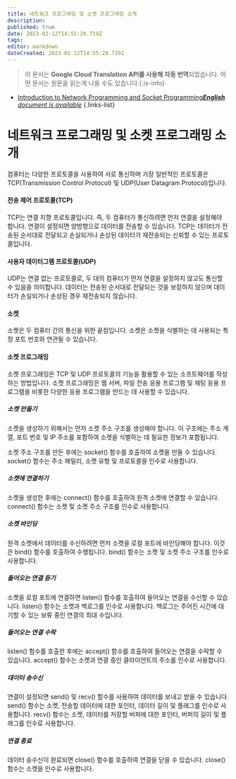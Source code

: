 ```yaml
---
title: 네트워크 프로그래밍 및 소켓 프로그래밍 소개
description: 
published: true
date: 2023-02-12T14:55:28.719Z
tags: 
editor: markdown
dateCreated: 2023-02-12T14:55:28.719Z
---
```


> 이 문서는 **Google Cloud Translation API를 사용해 자동 번역**되었습니다.
어떤 문서는 원문을 읽는게 나을 수도 있습니다.{.is-info}



- [Introduction to Network Programming and Socket Programming***English** document is available*](/en/Knowledge-base/Common/introduction-to-network-programming-and-socket-programming)
{.links-list}


# 네트워크 프로그래밍 및 소켓 프로그래밍 소개

컴퓨터는 다양한 프로토콜을 사용하여 서로 통신하며 가장 일반적인 프로토콜은 TCP(Transmission Control Protocol) 및 UDP(User Datagram Protocol)입니다.

#### 전송 제어 프로토콜(TCP)

TCP는 연결 지향 프로토콜입니다. 즉, 두 컴퓨터가 통신하려면 먼저 연결을 설정해야 합니다. 연결이 설정되면 양방향으로 데이터를 전송할 수 있습니다. TCP는 데이터가 전송된 순서대로 전달되고 손실되거나 손상된 데이터가 재전송되는 신뢰할 수 있는 프로토콜입니다.

#### 사용자 데이터그램 프로토콜(UDP)

UDP는 연결 없는 프로토콜로, 두 대의 컴퓨터가 먼저 연결을 설정하지 않고도 통신할 수 있음을 의미합니다. 데이터는 전송된 순서대로 전달되는 것을 보장하지 않으며 데이터가 손실되거나 손상된 경우 재전송되지 않습니다.

#### 소켓

소켓은 두 컴퓨터 간의 통신을 위한 끝점입니다. 소켓은 소켓을 식별하는 데 사용되는 특정 포트 번호와 연관될 수 있습니다.

#### 소켓 프로그래밍

소켓 프로그래밍은 TCP 및 UDP 프로토콜의 기능을 활용할 수 있는 소프트웨어를 작성하는 방법입니다. 소켓 프로그래밍은 웹 서버, 파일 전송 응용 프로그램 및 채팅 응용 프로그램을 비롯한 다양한 응용 프로그램을 만드는 데 사용할 수 있습니다.

##### 소켓 만들기

소켓을 생성하기 위해서는 먼저 소켓 주소 구조를 생성해야 합니다. 이 구조에는 주소 계열, 포트 번호 및 IP 주소를 포함하여 소켓을 식별하는 데 필요한 정보가 포함됩니다.

소켓 주소 구조를 만든 후에는 socket() 함수를 호출하여 소켓을 만들 수 있습니다. socket() 함수는 주소 패밀리, 소켓 유형 및 프로토콜을 인수로 사용합니다.

##### 소켓에 연결하기

소켓을 생성한 후에는 connect() 함수를 호출하여 원격 소켓에 연결할 수 있습니다. connect() 함수는 소켓 및 소켓 주소 구조를 인수로 사용합니다.

##### 소켓 바인딩

원격 소켓에서 데이터를 수신하려면 먼저 소켓을 로컬 포트에 바인딩해야 합니다. 이것은 bind() 함수를 호출하여 수행됩니다. bind() 함수는 소켓 및 소켓 주소 구조를 인수로 사용합니다.

##### 들어오는 연결 듣기

소켓을 로컬 포트에 연결하면 listen() 함수를 호출하여 들어오는 연결을 수신할 수 있습니다. listen() 함수는 소켓과 백로그를 인수로 사용합니다. 백로그는 주어진 시간에 대기할 수 있는 보류 중인 연결의 최대 수입니다.

##### 들어오는 연결 수락

listen() 함수를 호출한 후에는 accept() 함수를 호출하여 들어오는 연결을 수락할 수 있습니다. accept() 함수는 소켓과 연결 중인 클라이언트의 주소를 인수로 사용합니다.

##### 데이터 송수신

연결이 설정되면 send() 및 recv() 함수를 사용하여 데이터를 보내고 받을 수 있습니다. send() 함수는 소켓, 전송할 데이터에 대한 포인터, 데이터 길이 및 플래그를 인수로 사용합니다. recv() 함수는 소켓, 데이터를 저장할 버퍼에 대한 포인터, 버퍼의 길이 및 플래그를 인수로 사용합니다.

##### 연결 종료

데이터 송수신이 완료되면 close() 함수를 호출하여 연결을 닫을 수 있습니다. close() 함수는 소켓을 인수로 사용합니다.